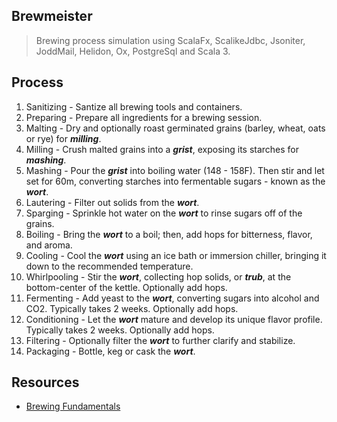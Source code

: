 Brewmeister
-----------
>Brewing process simulation using ScalaFx, ScalikeJdbc, Jsoniter, JoddMail, Helidon, Ox, PostgreSql and Scala 3.

Process
-------
1. Sanitizing - Santize all brewing tools and containers.
2. Preparing - Prepare all ingredients for a brewing session.
3. Malting - Dry and optionally roast germinated grains (barley, wheat, oats or rye) for ***milling***.
4. Milling - Crush malted grains into a ***grist***, exposing its starches for ***mashing***.
5. Mashing - Pour the ***grist*** into boiling water (148 - 158F). Then stir and let set for 60m, converting starches into fermentable sugars - known as the ***wort***.
6. Lautering - Filter out solids from the ***wort***.
7. Sparging - Sprinkle hot water on the ***wort*** to rinse sugars off of the grains.
8. Boiling - Bring the ***wort*** to a boil; then, add hops for bitterness, flavor, and aroma.
9. Cooling - Cool the ***wort*** using an ice bath or immersion chiller, bringing it down to the recommended temperature.
10. Whirlpooling - Stir the ***wort***, collecting hop solids, or ***trub***, at the bottom-center of the kettle. Optionally add hops.
11. Fermenting - Add yeast to the ***wort***, converting sugars into alcohol and CO2. Typically takes 2 weeks. Optionally add hops.
12. Conditioning - Let the ***wort*** mature and develop its unique flavor profile. Typically takes 2 weeks. Optionally add hops.
13. Filtering - Optionally filter the ***wort*** to further clarify and stabilize.
14. Packaging - Bottle, keg or cask the ***wort***.

Resources
---------
* [Brewing Fundamentals](https://beerconnoisseur.com/articles/beer-101-fundamental-steps-brewing)